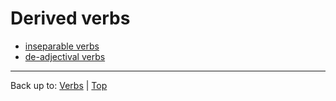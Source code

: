 # Derived verbs

- [inseparable verbs](inseparableVerbs.md)
- [de-adjectival verbs](deAdjectivalVerbs.md)

----

Back up to: [Verbs](index.md) | [Top](../index.md)

